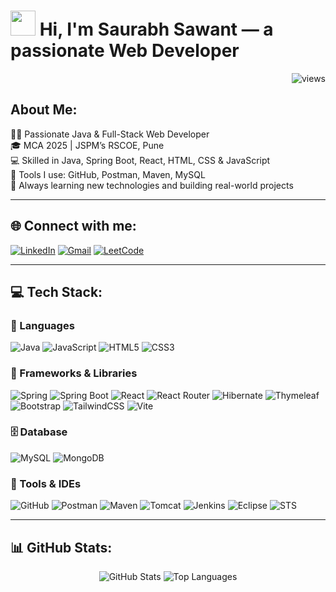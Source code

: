 <!-- Profile View Counter & Greeting -->

<h1 align="left">
  <img src="https://raw.githubusercontent.com/aemmadi/aemmadi/master/wave.gif" width="40px"> Hi, I'm Saurabh Sawant — a passionate Web Developer
</h1> <p align="right">
  <img src="https://komarev.com/ghpvc/?username=SaurabhSawant404&label=Profile+Views&color=0e75b6&style=flat" alt="views" />
</p>

## About Me:
👨‍💻 Passionate Java & Full-Stack Web Developer  
🎓 MCA 2025 | JSPM’s RSCOE, Pune  
💻 Skilled in Java, Spring Boot, React, HTML, CSS & JavaScript  
🧰 Tools I use: GitHub, Postman, Maven, MySQL  
🚀 Always learning new technologies and building real-world projects
 

---

## 🌐 Connect with me:
[![LinkedIn](https://img.shields.io/badge/LinkedIn-0077B5?style=flat&logo=linkedin&logoColor=white)](https://www.linkedin.com/in/saurabh-sawant-877ab7279/)
[![Gmail](https://img.shields.io/badge/Gmail-D14836?style=flat&logo=gmail&logoColor=white)](mailto:saurabhsawant123321@gmail.com)
[![LeetCode](https://img.shields.io/badge/LeetCode-FFA116?style=flat&logo=leetcode&logoColor=black)](https://leetcode.com/u/saurabh_Sawant/)

---

## 💻 Tech Stack:

### 🔷 Languages  
![Java](https://img.shields.io/badge/Java-ED8B00?style=flat-square&logo=openjdk&logoColor=white) 
![JavaScript](https://img.shields.io/badge/JavaScript-F7DF1E?style=flat-square&logo=javascript&logoColor=black) 
![HTML5](https://img.shields.io/badge/HTML5-E34F26?style=flat-square&logo=html5&logoColor=white) 
![CSS3](https://img.shields.io/badge/CSS3-1572B6?style=flat-square&logo=css3&logoColor=white)

### 🔶 Frameworks & Libraries  
![Spring](https://img.shields.io/badge/Spring-6DB33F?style=flat-square&logo=spring&logoColor=white) 
![Spring Boot](https://img.shields.io/badge/SpringBoot-6DB33F?style=flat-square&logo=springboot&logoColor=white) 
![React](https://img.shields.io/badge/React-20232a?style=flat-square&logo=react&logoColor=61DAFB) 
![React Router](https://img.shields.io/badge/React_Router-CA4245?style=flat-square&logo=react-router&logoColor=white) 
![Hibernate](https://img.shields.io/badge/Hibernate-59666C?style=flat-square&logo=hibernate&logoColor=white) 
![Thymeleaf](https://img.shields.io/badge/Thymeleaf-005C0F?style=flat-square&logo=thymeleaf&logoColor=white) 
![Bootstrap](https://img.shields.io/badge/Bootstrap-8811FA?style=flat-square&logo=bootstrap&logoColor=white) 
![TailwindCSS](https://img.shields.io/badge/TailwindCSS-38B2AC?style=flat-square&logo=tailwind-css&logoColor=white) 
![Vite](https://img.shields.io/badge/Vite-646CFF?style=flat-square&logo=vite&logoColor=white)

### 🗄️ Database  
![MySQL](https://img.shields.io/badge/MySQL-4479A1?style=flat-square&logo=mysql&logoColor=white) 
![MongoDB](https://img.shields.io/badge/MongoDB-47A248?style=flat-square&logo=mongodb&logoColor=white)

### 🧰 Tools & IDEs  
![GitHub](https://img.shields.io/badge/GitHub-121011?style=flat-square&logo=github&logoColor=white) 
![Postman](https://img.shields.io/badge/Postman-FF6C37?style=flat-square&logo=postman&logoColor=white) 
![Maven](https://img.shields.io/badge/Maven-C71A36?style=flat-square&logo=apache-maven&logoColor=white) 
![Tomcat](https://img.shields.io/badge/Tomcat-F8DC75?style=flat-square&logo=apache-tomcat&logoColor=black) 
![Jenkins](https://img.shields.io/badge/Jenkins-2C5263?style=flat-square&logo=jenkins&logoColor=white) 
![Eclipse](https://img.shields.io/badge/Eclipse-2C2255?style=flat-square&logo=eclipse&logoColor=white) 
![STS](https://img.shields.io/badge/STS-6DB33F?style=flat-square&logo=spring&logoColor=white)

---

## 📊 GitHub Stats:
<p align="center">
  <img src="https://github-readme-stats.vercel.app/api?username=SaurabhSawant404&show_icons=true&count_private=true&include_all_commits=true&theme=github_dark" alt="GitHub Stats" />
  <img src="https://github-readme-stats.vercel.app/api/top-langs/?username=SaurabhSawant404&layout=compact&theme=github_dark" alt="Top Languages" />
</p>

